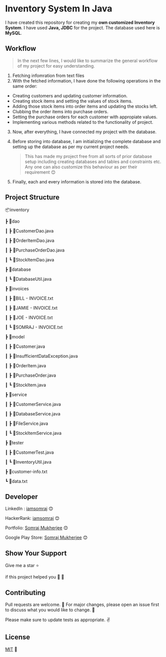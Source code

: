 # Inventory System In Java

I have created this repository for creating my **own customized Inventory System**. I have used **Java, JDBC** for the project. The database used here is **MySQL**.

## Workflow

> In the next few lines, I would like to summarize the general workflow of my project for easy understanding.

1. Fetching infomration from text files
2. With the fetched information, I have done the following operations in the same order:

- Creating customers and updating customer information.
- Creating stock items and setting the values of stock items.
- Adding those stock items into order items and updating the stocks left.
- Clubbing the order items into purchase orders.
- Setting the purchase orders for each customer with appropiate values.
- Implementing various methods related to the functionality of project.

3. Now, after everything, I have connected my project with the database.
4. Before storing into database, I am initializing the complete database and setting up the database as per my current project needs.

   > This has made my project free from all sorts of prior database setup including creating databases and tables and constraints etc. Any one can also customize this behaviour as per their requirement 😊

5. Finally, each and every information is stored into the database.

## Project Structure

📦inventory

┣ 📂dao

┃ ┣ 📜CustomerDao.java

┃ ┣ 📜OrderItemDao.java

┃ ┣ 📜PurchaseOrderDao.java

┃ ┗ 📜StockItemDao.java

┣ 📂database

┃ ┗ 📜DatabaseUtil.java

┣ 📂invoices

┃ ┣ 📜BILL - INVOICE.txt

┃ ┣ 📜JAMIE - INVOICE.txt

┃ ┣ 📜JOE - INVOICE.txt

┃ ┗ 📜SOMRAJ - INVOICE.txt

┣ 📂model

┃ ┣ 📜Customer.java

┃ ┣ 📜InsufficientDataException.java

┃ ┣ 📜OrderItem.java

┃ ┣ 📜PurchaseOrder.java

┃ ┗ 📜StockItem.java

┣ 📂service

┃ ┣ 📜CustomerService.java

┃ ┣ 📜DatabaseService.java

┃ ┣ 📜FileService.java

┃ ┗ 📜StockItemService.java

┣ 📂tester

┃ ┣ 📜CustomerTest.java

┃ ┗ 📜InventoryUtil.java

┣ 📜customer-info.txt

┗ 📜data.txt

## Developer

LinkedIn : [iamsomraj](https://www.linkedin.com/in/iamsomraj/) 😊

HackerRank: [iamsomraj](https://www.hackerrank.com/iamsomraj?hr_r=1) 😊

Portfolio: [Somraj Mukherjee](https://iamsomraj.github.io/) 😊

Google Play Store: [Somraj Mukherjee](https://play.google.com/store/apps/developer?id=Somraj+Mukherjee) 😊

## Show Your Support

Give me a star ⭐

if this project helped you 👦 👧

## Contributing

Pull requests are welcome. 🤝 For major changes, please open an issue first to discuss what you would like to change. 🙏

Please make sure to update tests as appropriate. ✌

## License

[MIT](https://choosealicense.com/licenses/mit/) 📰
